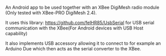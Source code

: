 An Android app to be used together with an XBee DigiMesh radio module (Only tested with XBee-PRO DigiMesh 2.4).

It uses this library: https://github.com/felHR85/UsbSerial for USB serial communication with the XBee(For Android devices with USB Host capability)

It also implements USB accessory allowing it to connect to for example an Arduino Due which then acts as the serial converter to the XBee.
